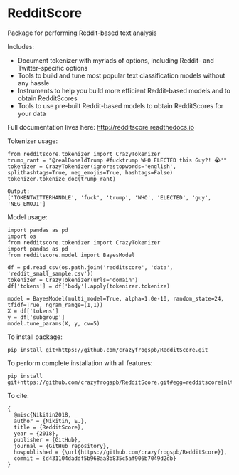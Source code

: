 # RedditScore
Package for performing Reddit-based text analysis

Includes:
- Document tokenizer with myriads of options, including Reddit- and Twitter-specific options
- Tools to build and tune most popular text classification models without any hassle
- Instruments to help you build more efficient Reddit-based models and to obtain RedditScores
- Tools to use pre-built Reddit-based models to obtain RedditScores for your data

Full documentation lives here: http://redditscore.readthedocs.io

Tokenizer usage:

	from redditscore.tokenizer import CrazyTokenizer
	trump_rant = "@realDonaldTrump #fucktrump WHO ELECTED this Guy?! 😭'"
	tokenizer = CrazyTokenizer(ignorestopwords='english', splithashtags=True, neg_emojis=True, hashtags=False)
	tokenizer.tokenize_doc(trump_rant)

	Output:
	['TOKENTWITTERHANDLE', 'fuck', 'trump', 'WHO', 'ELECTED', 'guy', 'NEG_EMOJI']


Model usage:

    import pandas as pd
    import os
    from redditscore.tokenizer import CrazyTokenizer
    import pandas as pd
    from redditscore.model import BayesModel

    df = pd.read_csv(os.path.join('redditscore', 'data', 'reddit_small_sample.csv'))
    tokenizer = CrazyTokenizer(urls='domain')
    df['tokens'] = df['body'].apply(tokenizer.tokenize)

    model = BayesModel(multi_model=True, alpha=1.0e-10, random_state=24, tfidf=True, ngram_range=(1,1))
    X = df['tokens']
    y = df['subgroup']
    model.tune_params(X, y, cv=5)


To install package:

	pip install git+https://github.com/crazyfrogspb/RedditScore.git

To perform complete installation with all features:

	pip install git+https://github.com/crazyfrogspb/RedditScore.git#egg=redditscore[nltk,neural_nets,fasttext]

To cite:

    {
      @misc{Nikitin2018,
      author = {Nikitin, E.},
      title = {RedditScore},
      year = {2018},
      publisher = {GitHub},
      journal = {GitHub repository},
      howpublished = {\url{https://github.com/crazyfrogspb/RedditScore}},
      commit = {d431104daddf5b968aa8b835c5af906b7049d2db}
    }
